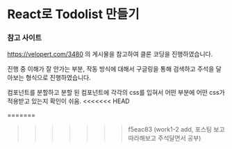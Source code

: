 # React로 Todolist 만들기

### 참고 사이트

https://velopert.com/3480 의 게시물을 참고하여 클론 코딩을 진행하였습니다.

진행 중 이해가 잘 안가는 부분, 작동 방식에 대해서 구글링을 통해 검색하고 주석을 달아보는 형식으로 진행하였습니다.

컴포넌트를 분할하고 분할 된 컴포넌트에 각각의 css를 입혀서 어떤 부분에 어떤 css가 적용받고 있는지 확인이 쉬움.
<<<<<<< HEAD

=======
>>>>>>> f5eac83 (work1-2 add, 포스팅 보고 따라해보고 주석달면서 공부)
